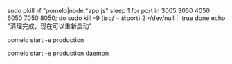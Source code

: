 sudo pkill -f "pomelo\|node.*app\.js"
sleep 1
for port in 3005 3050 4050 6050 7050 8050; do
sudo kill -9 $(lsof -ti:$port) 2>/dev/null || true
done
echo "清理完成，现在可以重新启动"




pomelo start -e production

pomelo start -e production daemon